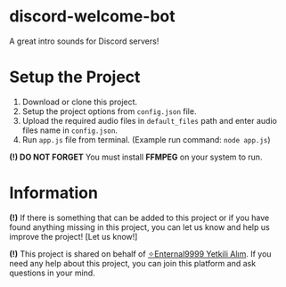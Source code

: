 # discord-welcome-bot

A great intro sounds for Discord servers!

# Setup the Project

1. Download or clone this project.
2. Setup the project options from `config.json` file.
3. Upload the required audio files in `default_files` path and enter audio files name in `config.json`.
4. Run `app.js` file from terminal. (Example run command: `node app.js`)

**(!) DO NOT FORGET** You must install **FFMPEG** on your system to run.

# Information

**(!)** If there is something that can be added to this project or if you have found anything missing in this project, you can let us know and help us improve the project! [Let us know!]

**(!)** This project is shared on behalf of [✧Enternal9999 Yetkili Alım](https://discord.gg/eBjDNPySbd). If you need any help about this project, you can join this platform and ask questions in your mind.




